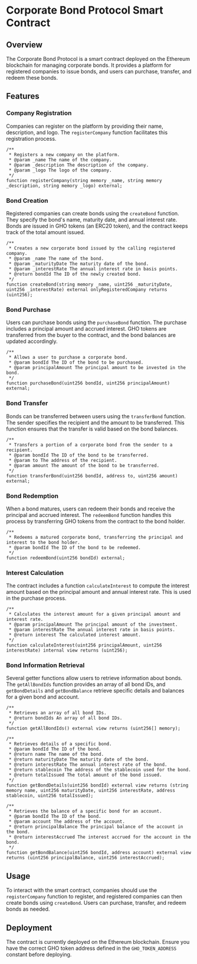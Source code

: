 
# Corporate Bond Protocol Smart Contract

## Overview

The Corporate Bond Protocol is a smart contract deployed on the Ethereum blockchain for managing corporate bonds. It provides a platform for registered companies to issue bonds, and users can purchase, transfer, and redeem these bonds.

## Features

### Company Registration

Companies can register on the platform by providing their name, description, and logo. The `registerCompany` function facilitates this registration process.


```solidity
/**
 * Registers a new company on the platform.
 * @param _name The name of the company.
 * @param _description The description of the company.
 * @param _logo The logo of the company.
 */
function registerCompany(string memory _name, string memory _description, string memory _logo) external;
```

### Bond Creation

Registered companies can create bonds using the `createBond` function. They specify the bond's name, maturity date, and annual interest rate. Bonds are issued in GHO tokens (an ERC20 token), and the contract keeps track of the total amount issued.

```solidity
/**
 * Creates a new corporate bond issued by the calling registered company.
 * @param _name The name of the bond.
 * @param _maturityDate The maturity date of the bond.
 * @param _interestRate The annual interest rate in basis points.
 * @return bondId The ID of the newly created bond.
 */
function createBond(string memory _name, uint256 _maturityDate, uint256 _interestRate) external onlyRegisteredCompany returns (uint256);
```

### Bond Purchase

Users can purchase bonds using the `purchaseBond` function. The purchase includes a principal amount and accrued interest. GHO tokens are transferred from the buyer to the contract, and the bond balances are updated accordingly.

```solidity
/**
 * Allows a user to purchase a corporate bond.
 * @param bondId The ID of the bond to be purchased.
 * @param principalAmount The principal amount to be invested in the bond.
 */
function purchaseBond(uint256 bondId, uint256 principalAmount) external;
```

### Bond Transfer

Bonds can be transferred between users using the `transferBond` function. The sender specifies the recipient and the amount to be transferred. This function ensures that the transfer is valid based on the bond balances.

```solidity
/**
 * Transfers a portion of a corporate bond from the sender to a recipient.
 * @param bondId The ID of the bond to be transferred.
 * @param to The address of the recipient.
 * @param amount The amount of the bond to be transferred.
 */
function transferBond(uint256 bondId, address to, uint256 amount) external;
```

### Bond Redemption

When a bond matures, users can redeem their bonds and receive the principal and accrued interest. The `redeemBond` function handles this process by transferring GHO tokens from the contract to the bond holder.

```solidity
/**
 * Redeems a matured corporate bond, transferring the principal and interest to the bond holder.
 * @param bondId The ID of the bond to be redeemed.
 */
function redeemBond(uint256 bondId) external;
```

### Interest Calculation

The contract includes a function `calculateInterest` to compute the interest amount based on the principal amount and annual interest rate. This is used in the purchase process.

```solidity
/**
 * Calculates the interest amount for a given principal amount and interest rate.
 * @param principalAmount The principal amount of the investment.
 * @param interestRate The annual interest rate in basis points.
 * @return interest The calculated interest amount.
 */
function calculateInterest(uint256 principalAmount, uint256 interestRate) internal view returns (uint256);
```

### Bond Information Retrieval

Several getter functions allow users to retrieve information about bonds. The `getAllBondIds` function provides an array of all bond IDs, and `getBondDetails` and `getBondBalance` retrieve specific details and balances for a given bond and account.

```solidity
/**
 * Retrieves an array of all bond IDs.
 * @return bondIds An array of all bond IDs.
 */
function getAllBondIds() external view returns (uint256[] memory);

/**
 * Retrieves details of a specific bond.
 * @param bondId The ID of the bond.
 * @return name The name of the bond.
 * @return maturityDate The maturity date of the bond.
 * @return interestRate The annual interest rate of the bond.
 * @return stablecoin The address of the stablecoin used for the bond.
 * @return totalIssued The total amount of the bond issued.
 */
function getBondDetails(uint256 bondId) external view returns (string memory name, uint256 maturityDate, uint256 interestRate, address stablecoin, uint256 totalIssued);

/**
 * Retrieves the balance of a specific bond for an account.
 * @param bondId The ID of the bond.
 * @param account The address of the account.
 * @return principalBalance The principal balance of the account in the bond.
 * @return interestAccrued The interest accrued for the account in the bond.
 */
function getBondBalance(uint256 bondId, address account) external view returns (uint256 principalBalance, uint256 interestAccrued);
```

## Usage

To interact with the smart contract, companies should use the `registerCompany` function to register, and registered companies can then create bonds using `createBond`. Users can purchase, transfer, and redeem bonds as needed.

## Deployment

The contract is currently deployed on the Ethereum blockchain. Ensure you have the correct GHO token address defined in the `GHO_TOKEN_ADDRESS` constant before deploying.


